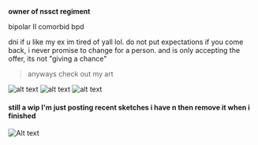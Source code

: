 **owner of nssct regiment**

bipolar II comorbid bpd

dni if u like my ex im tired of yall lol. do not put expectations if you come back, i never promise to change for a person. and is only accepting the offer, its not "giving a chance" 

> anyways check out my art

![alt text](https://files.catbox.moe/p3im38.png)
![alt text](https://files.catbox.moe/d80ahu.jpg)
![alt text](https://files.catbox.moe/n75jco.png)
#### still a wip I'm just posting recent sketches i have n then remove it when i finished
![Alt text](https://files.catbox.moe/ztam00.jpg)
